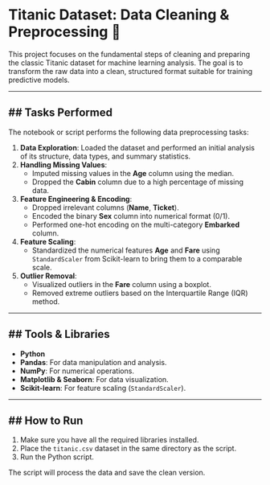 
# Titanic Dataset: Data Cleaning & Preprocessing 🚢

This project focuses on the fundamental steps of cleaning and preparing the classic Titanic dataset for machine learning analysis. The goal is to transform the raw data into a clean, structured format suitable for training predictive models.

---

## ## Tasks Performed

The notebook or script performs the following data preprocessing tasks:

1.  **Data Exploration**: Loaded the dataset and performed an initial analysis of its structure, data types, and summary statistics.
2.  **Handling Missing Values**:
    * Imputed missing values in the **Age** column using the median.
    * Dropped the **Cabin** column due to a high percentage of missing data.
3.  **Feature Engineering & Encoding**:
    * Dropped irrelevant columns (**Name**, **Ticket**).
    * Encoded the binary **Sex** column into numerical format (0/1).
    * Performed one-hot encoding on the multi-category **Embarked** column.
4.  **Feature Scaling**:
    * Standardized the numerical features **Age** and **Fare** using `StandardScaler` from Scikit-learn to bring them to a comparable scale.
5.  **Outlier Removal**:
    * Visualized outliers in the **Fare** column using a boxplot.
    * Removed extreme outliers based on the Interquartile Range (IQR) method.

---

## ## Tools & Libraries

* **Python**
* **Pandas**: For data manipulation and analysis.
* **NumPy**: For numerical operations.
* **Matplotlib & Seaborn**: For data visualization.
* **Scikit-learn**: For feature scaling (`StandardScaler`).

---

## ## How to Run

1.  Make sure you have all the required libraries installed.
2.  Place the `titanic.csv` dataset in the same directory as the script.
3.  Run the Python script.

The script will process the data and save the clean version.
